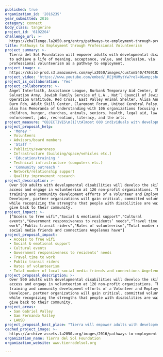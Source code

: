 ```yaml
---
published: true
organization_id: '2016239'
year_submitted: 2016
category: connect
body_class: tangerine
project_id: '6102264'
challenge_url: >-
  https://challenge.la2050.org/entry/pathways-to-employment-through-professional-volunteerism
title: Pathways to Employment through Professional Volunteerism
project_summary: >-
  Tierra del Sol Foundation will empower adults with developmental disabilities
  to achieve a life of meaning, acceptance, value, and inclusion, via
  professional volunteerism as a pathway to employment.
project_image: >-
  https://skild-prod.s3.amazonaws.com/myla2050/images/custom540/4769182815741-team88.png
project_video: 'https://www.youtube.com/embed/_REjMUMytYw?rel=0&amp;showinfo=0'
project_is_collaboration: 'Yes'
project_collaborators: >-
  Angel Interfaith, Assistance League, Burbank Temporary Aid Center, Glendale
  Salvation Army, Jewish Family Service of L.A., Nat’l Council of Jewish Women,
  Operation Gratitude, Red Cross, East Valley Animal Shelter, Alisa Ann Ruch
  Burn Fdn, Adult Skill Center, Claremont Forum, United Cerebral Palsy, Tierra
  also has Memoranda of Understanding with 106 organizations focusing on
  children, hunger, churches, animals, seniors, health, legal aid, law
  enforcement, jobs, recreation, literacy, and the arts.
project_measure: "OBJECTIVES\n(1)\tAlmost 600 individuals with developmental disabilities will gain or maintain integrated, community-based volunteerism.\n(2)\t50 adults with developmental disabilities will obtain volunteer positions in integrated settings in the community.\n\nTo ensure long-lasting change, this project instills the following skills into participants’ daily lives: \n(1) Social skills and relationship building in person and via social media, thereby empowering clients to access social and emotional support at the volunteer position;\n(2) Self-advocacy skills for personal relationships as well as for advocating for government responsiveness;\n(3) Accessing generally-accessible resources such as cultural events, public/open street gatherings, and voting;\n(4) Safe travel using public transportation; and\n(5) Identification of resources and volunteer jobs that are close to home and thereby reducing their travel time to work."
project_proposal_help:
  - 'Money '
  - Volunteers
  - Advisors/board members
  - 'Staff '
  - Publicity/awareness
  - Infrastructure (building/space/vehicles etc.)
  - 'Education/training '
  - Technical infrastructure (computers etc.)
  - 'Community outreach '
  - Network/relationship support
  - Quality improvement research
project_description: >-
  Over 500 adults with developmental disabilities will develop the skills to
  access and engage in volunteerism at 120 non-profit organizations. Through the
  training and community development efforts of a Volunteer and Employment
  Developer, partner organizations will gain critical, committed volunteers,
  while recognizing the strengths that people with disabilities are waiting to
  give back to their community.
project_impact: >-
  ["Access to free wifi","Social & emotional support","Cultural
  events","Government responsiveness to residents’ needs","Travel time to
  work","Public transit riders","Rates of volunteerism","Total number of local
  social media friends and connections Angelenos have"]
project_proposal_impact:
  - Access to free wifi
  - Social & emotional support
  - Cultural events
  - Government responsiveness to residents’ needs
  - Travel time to work
  - Public transit riders
  - Rates of volunteerism
  - Total number of local social media friends and connections Angelenos have
project_proposal_description: >-
  Over 500 adults with developmental disabilities will develop the skills to
  access and engage in volunteerism at 120 non-profit organizations. Through the
  training and community development efforts of a Volunteer and Employment
  Developer, partner organizations will gain critical, committed volunteers,
  while recognizing the strengths that people with disabilities are waiting to
  give back to their community.
project_areas:
  - San Gabriel Valley
  - San Fernando Valley
  - LAUSD
project_proposal_best_place: "Tierra will empower adults with developmental disabilities to break out of social isolation via valued, community-based volunteerism, thereby:\n\n(1)\tEnhancing organizational capacity\nThe State of California contracts with Tierra to provide basic support to adults with disabilities; However, the level of government funding does not allow for the innovation and customization necessary for people with disabilities to fully connect with their community. Tierra creates change-based community involvement to support adults with disabilities to be valued for their contribution.\n\n(2)\tEngaging residents and stakeholders\nDuring the discovery phase of Tierra’s program, participants experience and evaluate career opportunities. These experiences culminate in a planning session, in which they meet with family and a representative of the California Department of Developmental Services, to create a three-year plan for achieving their goals.\n\n(3)\tExpanding a program\nVolunteer and Employment Developers create partnerships to expand opportunities for career-driven volunteerism.\n\n(4)\tMobilizing for systems change\nEmployees and volunteers, at partner organizations, learn the possibilities for their family member(s) with disabilities, and spread these values throughout the organization. These organizations reported that their partnership with Tierra improved their workplace’s morale and atmosphere.\n\nSix partners found such value in the skills of Tierra clients, that they hired them as permanent employees. As a result, volunteers shifted from a temporary volunteer position, to connecting with their co-workers via a paid job. Companies increased their inclusiveness of people with all ability levels, allowing employees to connect with often-isolated individuals.\n\nThe impact extends beyond volunteerism into all areas of community life.\n\n(1)\tThe number of potential VOTERS with disabilities exceed that of either Latinos or African-Americans (Rutgers 2016). However, their voter turnout is 5.7% lower than those without disabilities (U.S. Election Assistance Committee 2013). Volunteerism strengthens the communication and self-advocacy skills necessary to engage in the electoral process.\n\n(2)\tVolunteering is linked to improved social/communication skills and inclusion (Disability & Rehabilitation Journal 2016), which are critical to SOCIAL/EMOTIONAL SUPPORT. Participants learn how to continue the relationships established via volunteerism by making SOCIAL MEDIA CONNECTIONS.\n\n(3)\tTierra’s staff have wifi-enabled devices which allow clients to ACCESS FREE WIFI.\n\n(4)\tParticipants’ consistent efforts allow partner art galleries (i.e. da Center for the Arts) and museums (i.e. Discovery Cube) to more effectively and efficiently execute CULTURAL EVENTS.\n\n(5)\tTravel training empowers participants to MINIMIZE TRAVEL TIME to volunteer positions by using PUBLIC TRANSIT systems, such as Metro, in lieu of costly and time-intensive options such as Access."
cached_project_image: >-
  https://archive-assets.la2050.org/images/2016/pathways-to-employment-through-professional-volunteerism/skild-prod.s3.amazonaws.com/myla2050/images/custom540/4769182815741-team88.png
organization_name: Tierra del Sol Foundation
organization_website: www.tierradelsol.org

---
```

